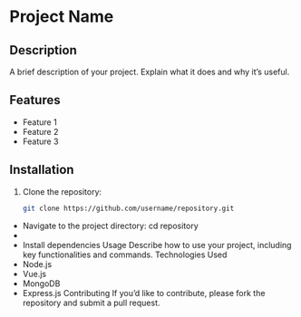# Project Name

## Description
A brief description of your project. Explain what it does and why it’s useful.

## Features
- Feature 1
- Feature 2
- Feature 3

## Installation
1. Clone the repository:
   ```sh
   git clone https://github.com/username/repository.git
- Navigate to the project directory:
cd repository
- 
- Install dependencies
Usage
Describe how to use your project, including key functionalities and commands.
Technologies Used
- Node.js
- Vue.js
- MongoDB
- Express.js
Contributing
If you’d like to contribute, please fork the repository and submit a pull request.
